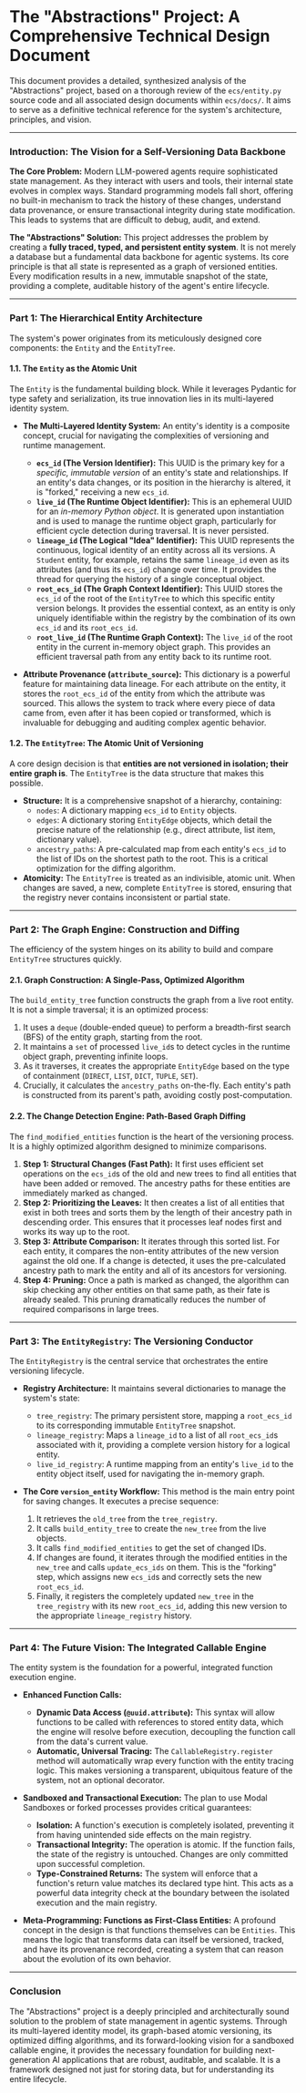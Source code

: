 # The "Abstractions" Project: A Comprehensive Technical Design Document

This document provides a detailed, synthesized analysis of the "Abstractions" project, based on a thorough review of the `ecs/entity.py` source code and all associated design documents within `ecs/docs/`. It aims to serve as a definitive technical reference for the system's architecture, principles, and vision.

---

### **Introduction: The Vision for a Self-Versioning Data Backbone**

**The Core Problem:** Modern LLM-powered agents require sophisticated state management. As they interact with users and tools, their internal state evolves in complex ways. Standard programming models fall short, offering no built-in mechanism to track the history of these changes, understand data provenance, or ensure transactional integrity during state modification. This leads to systems that are difficult to debug, audit, and extend.

**The "Abstractions" Solution:** This project addresses the problem by creating a **fully traced, typed, and persistent entity system**. It is not merely a database but a fundamental data backbone for agentic systems. Its core principle is that all state is represented as a graph of versioned entities. Every modification results in a new, immutable snapshot of the state, providing a complete, auditable history of the agent's entire lifecycle.

---

### **Part 1: The Hierarchical Entity Architecture**

The system's power originates from its meticulously designed core components: the `Entity` and the `EntityTree`.

#### **1.1. The `Entity` as the Atomic Unit**

The `Entity` is the fundamental building block. While it leverages Pydantic for type safety and serialization, its true innovation lies in its multi-layered identity system.

-   **The Multi-Layered Identity System:** An entity's identity is a composite concept, crucial for navigating the complexities of versioning and runtime management.
    -   **`ecs_id` (The Version Identifier):** This UUID is the primary key for a *specific, immutable version* of an entity's state and relationships. If an entity's data changes, or its position in the hierarchy is altered, it is "forked," receiving a new `ecs_id`.
    -   **`live_id` (The Runtime Object Identifier):** This is an ephemeral UUID for an *in-memory Python object*. It is generated upon instantiation and is used to manage the runtime object graph, particularly for efficient cycle detection during traversal. It is never persisted.
    -   **`lineage_id` (The Logical "Idea" Identifier):** This UUID represents the continuous, logical identity of an entity across all its versions. A `Student` entity, for example, retains the same `lineage_id` even as its attributes (and thus its `ecs_id`) change over time. It provides the thread for querying the history of a single conceptual object.
    -   **`root_ecs_id` (The Graph Context Identifier):** This UUID stores the `ecs_id` of the root of the `EntityTree` to which this specific entity version belongs. It provides the essential context, as an entity is only uniquely identifiable within the registry by the combination of its own `ecs_id` and its `root_ecs_id`.
    -   **`root_live_id` (The Runtime Graph Context):** The `live_id` of the root entity in the current in-memory object graph. This provides an efficient traversal path from any entity back to its runtime root.

-   **Attribute Provenance (`attribute_source`):** This dictionary is a powerful feature for maintaining data lineage. For each attribute on the entity, it stores the `root_ecs_id` of the entity from which the attribute was sourced. This allows the system to track where every piece of data came from, even after it has been copied or transformed, which is invaluable for debugging and auditing complex agentic behavior.

#### **1.2. The `EntityTree`: The Atomic Unit of Versioning**

A core design decision is that **entities are not versioned in isolation; their entire graph is**. The `EntityTree` is the data structure that makes this possible.

-   **Structure:** It is a comprehensive snapshot of a hierarchy, containing:
    -   `nodes`: A dictionary mapping `ecs_id` to `Entity` objects.
    -   `edges`: A dictionary storing `EntityEdge` objects, which detail the precise nature of the relationship (e.g., direct attribute, list item, dictionary value).
    -   `ancestry_paths`: A pre-calculated map from each entity's `ecs_id` to the list of IDs on the shortest path to the root. This is a critical optimization for the diffing algorithm.
-   **Atomicity:** The `EntityTree` is treated as an indivisible, atomic unit. When changes are saved, a new, complete `EntityTree` is stored, ensuring that the registry never contains inconsistent or partial state.

---

### **Part 2: The Graph Engine: Construction and Diffing**

The efficiency of the system hinges on its ability to build and compare `EntityTree` structures quickly.

#### **2.1. Graph Construction: A Single-Pass, Optimized Algorithm**

The `build_entity_tree` function constructs the graph from a live root entity. It is not a simple traversal; it is an optimized process:
1.  It uses a `deque` (double-ended queue) to perform a breadth-first search (BFS) of the entity graph, starting from the root.
2.  It maintains a `set` of processed `live_id`s to detect cycles in the runtime object graph, preventing infinite loops.
3.  As it traverses, it creates the appropriate `EntityEdge` based on the type of containment (`DIRECT`, `LIST`, `DICT`, `TUPLE`, `SET`).
4.  Crucially, it calculates the `ancestry_paths` on-the-fly. Each entity's path is constructed from its parent's path, avoiding costly post-computation.

#### **2.2. The Change Detection Engine: Path-Based Graph Diffing**

The `find_modified_entities` function is the heart of the versioning process. It is a highly optimized algorithm designed to minimize comparisons.
1.  **Step 1: Structural Changes (Fast Path):** It first uses efficient set operations on the `ecs_id`s of the old and new trees to find all entities that have been added or removed. The ancestry paths for these entities are immediately marked as changed.
2.  **Step 2: Prioritizing the Leaves:** It then creates a list of all entities that exist in both trees and sorts them by the length of their ancestry path in descending order. This ensures that it processes leaf nodes first and works its way up to the root.
3.  **Step 3: Attribute Comparison:** It iterates through this sorted list. For each entity, it compares the non-entity attributes of the new version against the old one. If a change is detected, it uses the pre-calculated ancestry path to mark the entity and all of its ancestors for versioning.
4.  **Step 4: Pruning:** Once a path is marked as changed, the algorithm can skip checking any other entities on that same path, as their fate is already sealed. This pruning dramatically reduces the number of required comparisons in large trees.

---

### **Part 3: The `EntityRegistry`: The Versioning Conductor**

The `EntityRegistry` is the central service that orchestrates the entire versioning lifecycle.

-   **Registry Architecture:** It maintains several dictionaries to manage the system's state:
    -   `tree_registry`: The primary persistent store, mapping a `root_ecs_id` to its corresponding immutable `EntityTree` snapshot.
    -   `lineage_registry`: Maps a `lineage_id` to a list of all `root_ecs_id`s associated with it, providing a complete version history for a logical entity.
    -   `live_id_registry`: A runtime mapping from an entity's `live_id` to the entity object itself, used for navigating the in-memory graph.

-   **The Core `version_entity` Workflow:** This method is the main entry point for saving changes. It executes a precise sequence:
    1.  It retrieves the `old_tree` from the `tree_registry`.
    2.  It calls `build_entity_tree` to create the `new_tree` from the live objects.
    3.  It calls `find_modified_entities` to get the set of changed IDs.
    4.  If changes are found, it iterates through the modified entities in the `new_tree` and calls `update_ecs_ids` on them. This is the "forking" step, which assigns new `ecs_id`s and correctly sets the new `root_ecs_id`.
    5.  Finally, it registers the completely updated `new_tree` in the `tree_registry` with its new `root_ecs_id`, adding this new version to the appropriate `lineage_registry` history.

---

### **Part 4: The Future Vision: The Integrated Callable Engine**

The entity system is the foundation for a powerful, integrated function execution engine.

-   **Enhanced Function Calls:**
    -   **Dynamic Data Access (`@uuid.attribute`):** This syntax will allow functions to be called with references to stored entity data, which the engine will resolve before execution, decoupling the function call from the data's current value.
    -   **Automatic, Universal Tracing:** The `CallableRegistry.register` method will automatically wrap every function with the entity tracing logic. This makes versioning a transparent, ubiquitous feature of the system, not an optional decorator.

-   **Sandboxed and Transactional Execution:** The plan to use Modal Sandboxes or forked processes provides critical guarantees:
    -   **Isolation:** A function's execution is completely isolated, preventing it from having unintended side effects on the main registry.
    -   **Transactional Integrity:** The operation is atomic. If the function fails, the state of the registry is untouched. Changes are only committed upon successful completion.
    -   **Type-Constrained Returns:** The system will enforce that a function's return value matches its declared type hint. This acts as a powerful data integrity check at the boundary between the isolated execution and the main registry.

-   **Meta-Programming: Functions as First-Class Entities:** A profound concept in the design is that functions themselves can be `Entities`. This means the logic that transforms data can itself be versioned, tracked, and have its provenance recorded, creating a system that can reason about the evolution of its own behavior.

---

### **Conclusion**

The "Abstractions" project is a deeply principled and architecturally sound solution to the problem of state management in agentic systems. Through its multi-layered identity model, its graph-based atomic versioning, its optimized diffing algorithms, and its forward-looking vision for a sandboxed callable engine, it provides the necessary foundation for building next-generation AI applications that are robust, auditable, and scalable. It is a framework designed not just for storing data, but for understanding its entire lifecycle.
